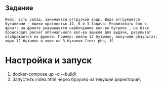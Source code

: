 ## Задание

`Кейс: Есть склад, занимается отгрузкой воды. Вода отгружается бутылками - ящики кратностью 12, 6 и 3
Задача: Реализовать бэк и фронт: на фронте указывается необходимое кол-во бутылок , на бэке происходит расчет оптимального кол-ва ящиков для выдачи, результат отображается на фронте.
Пример: ввели 13 бутылок, получили результат: ящик 12 бутылок и ящик на 3 бутылки
Стек: php, JS`

# Настройка и запуск
1. docker-compose up -d --build\
2. Запустить index.html через браузер из текущей директории\
